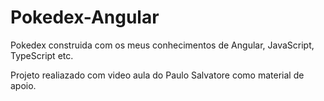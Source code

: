 # Pokedex-Angular
Pokedex construida com os meus conhecimentos de Angular, JavaScript, TypeScript etc.

Projeto realiazado com video aula do Paulo Salvatore como material de apoio.

